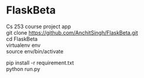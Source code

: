 # FlaskBeta
Cs 253 course project app<br/>
git clone https://github.com/AnchitSingh/FlaskBeta.git <br/>
cd FlaskBeta <br/>
virtualenv env <br/>
source env/bin/activate <br/>

pip install -r requirement.txt <br/>
python run.py

